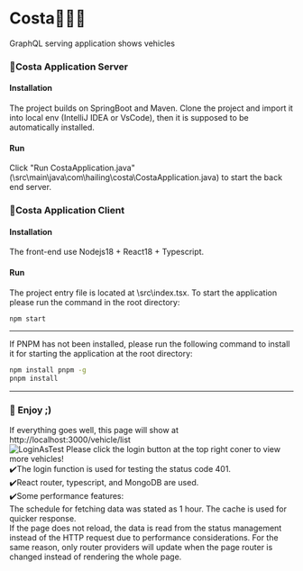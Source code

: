 # Costa🚗🚗🚗
GraphQL serving application shows vehicles

### 🚗Costa Application Server
#### Installation
The project builds on SpringBoot and Maven. Clone the project and import it into local env (IntelliJ IDEA or VsCode), then it is supposed to be automatically installed.
#### Run
Click "Run CostaApplication.java" (\src\main\java\com\hailing\costa\CostaApplication.java) to start the back end server.

### 🚗Costa Application Client
#### Installation
The front-end use Nodejs18 + React18 + Typescript.
#### Run
The project entry file is located at \src\index.tsx. To start the application please run the command in the root directory:
```bash
npm start
```
-----------
If PNPM has not been installed, please run the following command to install it for starting the application at the root directory:
```bash
npm install pnpm -g
pnpm install
```
-----------
### 🚗 Enjoy ;)
If everything goes well, this page will show at http://localhost:3000/vehicle/list  
![LoginAsTest](https://user-images.githubusercontent.com/124257897/216813506-ab0855be-355c-49f3-821d-aaa16ca5506c.png)
Please click the login button at the top right coner to view more vehicles!  
✔️The login function is used for testing the status code 401.  
✔️React router, typescript, and MongoDB are used.  
✔️Some performance features:  
The schedule for fetching data was stated as 1 hour. The cache is used for quicker response.  
If the page does not reload, the data is read from the status management instead of the HTTP request due to performance considerations. For the same reason, only router providers will update when the page router is changed instead of rendering the whole page.
